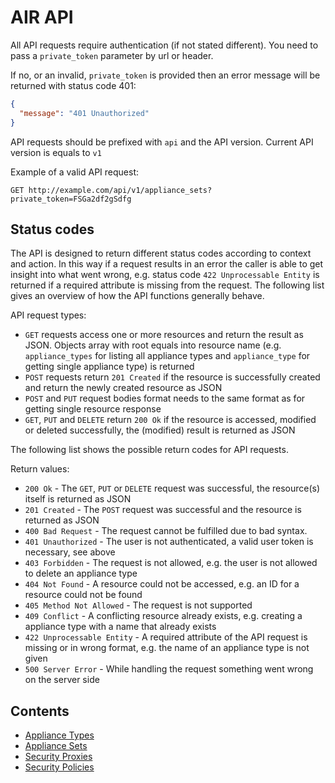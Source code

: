 <!--- This section is copied from: https://raw.github.com/gitlabhq/gitlabhq/master/doc/api/README.md -->

# AIR API

All API requests require authentication (if not stated different). You need to pass a `private_token` parameter by url or header.

If no, or an invalid, `private_token` is provided then an error message will be returned with status code 401:

```json
{
  "message": "401 Unauthorized"
}
```

API requests should be prefixed with `api` and the API version. Current API version is equals to `v1`

Example of a valid API request:

```
GET http://example.com/api/v1/appliance_sets?private_token=FSGa2df2gSdfg
```

## Status codes

The API is designed to return different status codes according to context and action. In this way if a request results in an error the caller is able to get insight into what went wrong, e.g. status code `422 Unprocessable Entity` is returned if a required attribute is missing from the request. The following list gives an overview of how the API functions generally behave.

API request types:

* `GET` requests access one or more resources and return the result as JSON. Objects array with root equals into resource name (e.g. `appliance_types` for listing all appliance types and `appliance_type` for getting single appliance type) is returned
* `POST` requests return `201 Created` if the resource is successfully created and return the newly created resource as JSON
* `POST` and `PUT` request bodies format needs to the same format as for getting single resource response
* `GET`, `PUT` and `DELETE` return `200 Ok` if the resource is accessed, modified or deleted successfully, the (modified) result is returned as JSON

The following list shows the possible return codes for API requests.

Return values:

* `200 Ok` - The `GET`, `PUT` or `DELETE` request was successful, the resource(s) itself is returned as JSON
* `201 Created` - The `POST` request was successful and the resource is returned as JSON
* `400 Bad Request` - The request cannot be fulfilled due to bad syntax.
* `401 Unauthorized` - The user is not authenticated, a valid user token is necessary, see above
* `403 Forbidden` - The request is not allowed, e.g. the user is not allowed to delete an appliance type
* `404 Not Found` - A resource could not be accessed, e.g. an ID for a resource could not be found
* `405 Method Not Allowed` - The request is not supported
* `409 Conflict` - A conflicting resource already exists, e.g. creating a appliance type with a name that already exists
* `422 Unprocessable Entity` - A required attribute of the API request is missing or in wrong format, e.g. the name of an appliance type is not given
* `500 Server Error` - While handling the request something went wrong on the server side

## Contents

+ [Appliance Types](appliance_types)
+ [Appliance Sets](appliance_sets)
+ [Security Proxies](security_proxies)
+ [Security Policies](security_policies)
